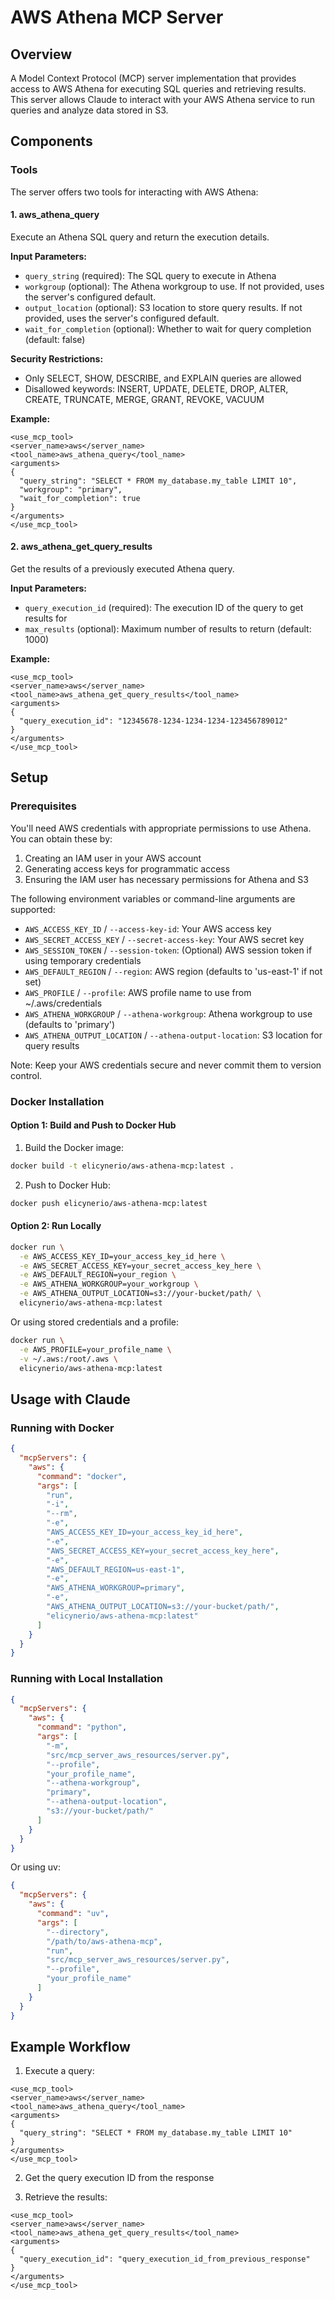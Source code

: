 # AWS Athena MCP Server

## Overview

A Model Context Protocol (MCP) server implementation that provides access to AWS Athena for executing SQL queries and retrieving results. This server allows Claude to interact with your AWS Athena service to run queries and analyze data stored in S3.

## Components

### Tools

The server offers two tools for interacting with AWS Athena:

#### 1. aws_athena_query

Execute an Athena SQL query and return the execution details.

**Input Parameters:**
- `query_string` (required): The SQL query to execute in Athena
- `workgroup` (optional): The Athena workgroup to use. If not provided, uses the server's configured default.
- `output_location` (optional): S3 location to store query results. If not provided, uses the server's configured default.
- `wait_for_completion` (optional): Whether to wait for query completion (default: false)

**Security Restrictions:**
- Only SELECT, SHOW, DESCRIBE, and EXPLAIN queries are allowed
- Disallowed keywords: INSERT, UPDATE, DELETE, DROP, ALTER, CREATE, TRUNCATE, MERGE, GRANT, REVOKE, VACUUM

**Example:**
```
<use_mcp_tool>
<server_name>aws</server_name>
<tool_name>aws_athena_query</tool_name>
<arguments>
{
  "query_string": "SELECT * FROM my_database.my_table LIMIT 10",
  "workgroup": "primary",
  "wait_for_completion": true
}
</arguments>
</use_mcp_tool>
```

#### 2. aws_athena_get_query_results

Get the results of a previously executed Athena query.

**Input Parameters:**
- `query_execution_id` (required): The execution ID of the query to get results for
- `max_results` (optional): Maximum number of results to return (default: 1000)

**Example:**
```
<use_mcp_tool>
<server_name>aws</server_name>
<tool_name>aws_athena_get_query_results</tool_name>
<arguments>
{
  "query_execution_id": "12345678-1234-1234-1234-123456789012"
}
</arguments>
</use_mcp_tool>
```

## Setup

### Prerequisites

You'll need AWS credentials with appropriate permissions to use Athena. You can obtain these by:
1. Creating an IAM user in your AWS account
2. Generating access keys for programmatic access
3. Ensuring the IAM user has necessary permissions for Athena and S3

The following environment variables or command-line arguments are supported:
- `AWS_ACCESS_KEY_ID` / `--access-key-id`: Your AWS access key
- `AWS_SECRET_ACCESS_KEY` / `--secret-access-key`: Your AWS secret key
- `AWS_SESSION_TOKEN` / `--session-token`: (Optional) AWS session token if using temporary credentials
- `AWS_DEFAULT_REGION` / `--region`: AWS region (defaults to 'us-east-1' if not set)
- `AWS_PROFILE` / `--profile`: AWS profile name to use from ~/.aws/credentials
- `AWS_ATHENA_WORKGROUP` / `--athena-workgroup`: Athena workgroup to use (defaults to 'primary')
- `AWS_ATHENA_OUTPUT_LOCATION` / `--athena-output-location`: S3 location for query results

Note: Keep your AWS credentials secure and never commit them to version control.

### Docker Installation

#### Option 1: Build and Push to Docker Hub

1. Build the Docker image:
```bash
docker build -t elicynerio/aws-athena-mcp:latest .
```

2. Push to Docker Hub:
```bash
docker push elicynerio/aws-athena-mcp:latest
```

#### Option 2: Run Locally

```bash
docker run \
  -e AWS_ACCESS_KEY_ID=your_access_key_id_here \
  -e AWS_SECRET_ACCESS_KEY=your_secret_access_key_here \
  -e AWS_DEFAULT_REGION=your_region \
  -e AWS_ATHENA_WORKGROUP=your_workgroup \
  -e AWS_ATHENA_OUTPUT_LOCATION=s3://your-bucket/path/ \
  elicynerio/aws-athena-mcp:latest
```

Or using stored credentials and a profile:
```bash
docker run \
  -e AWS_PROFILE=your_profile_name \
  -v ~/.aws:/root/.aws \
  elicynerio/aws-athena-mcp:latest
```

## Usage with Claude

### Running with Docker

```json
{
  "mcpServers": {
    "aws": {
      "command": "docker",
      "args": [
        "run",
        "-i",
        "--rm",
        "-e",
        "AWS_ACCESS_KEY_ID=your_access_key_id_here",
        "-e",
        "AWS_SECRET_ACCESS_KEY=your_secret_access_key_here",
        "-e",
        "AWS_DEFAULT_REGION=us-east-1",
        "-e",
        "AWS_ATHENA_WORKGROUP=primary",
        "-e",
        "AWS_ATHENA_OUTPUT_LOCATION=s3://your-bucket/path/",
        "elicynerio/aws-athena-mcp:latest"
      ]
    }
  }
}
```

### Running with Local Installation

```json
{
  "mcpServers": {
    "aws": {
      "command": "python",
      "args": [
        "-m",
        "src/mcp_server_aws_resources/server.py",
        "--profile",
        "your_profile_name",
        "--athena-workgroup",
        "primary",
        "--athena-output-location",
        "s3://your-bucket/path/"
      ]
    }
  }
}
```

Or using uv:
```json
{
  "mcpServers": {
    "aws": {
      "command": "uv",
      "args": [
        "--directory",
        "/path/to/aws-athena-mcp",
        "run",
        "src/mcp_server_aws_resources/server.py",
        "--profile",
        "your_profile_name"
      ]
    }
  }
}
```

## Example Workflow

1. Execute a query:
```
<use_mcp_tool>
<server_name>aws</server_name>
<tool_name>aws_athena_query</tool_name>
<arguments>
{
  "query_string": "SELECT * FROM my_database.my_table LIMIT 10"
}
</arguments>
</use_mcp_tool>
```

2. Get the query execution ID from the response

3. Retrieve the results:
```
<use_mcp_tool>
<server_name>aws</server_name>
<tool_name>aws_athena_get_query_results</tool_name>
<arguments>
{
  "query_execution_id": "query_execution_id_from_previous_response"
}
</arguments>
</use_mcp_tool>
